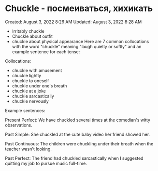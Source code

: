 # Chuckle - посмеиваться, хихикать

Created: August 3, 2022 8:26 AM
Updated: August 3, 2022 8:28 AM

- Irritably chuckle
- Chuckle about outfit
- chuckle about physical appearance
Here are 7 common collocations with the word "chuckle" meaning "laugh quietly or softly" and an example sentence for each tense:

Collocations:

- chuckle with amusement
- chuckle lightly  
- chuckle to oneself
- chuckle under one's breath
- chuckle at a joke
- chuckle sarcastically  
- chuckle nervously

Example sentences:

Present Perfect:
We have chuckled several times at the comedian's witty observations.

Past Simple:
She chuckled at the cute baby video her friend showed her.  

Past Continuous: 
The children were chuckling under their breath when the teacher wasn't looking.

Past Perfect:
The friend had chuckled sarcastically when I suggested quitting my job to pursue music full-time.